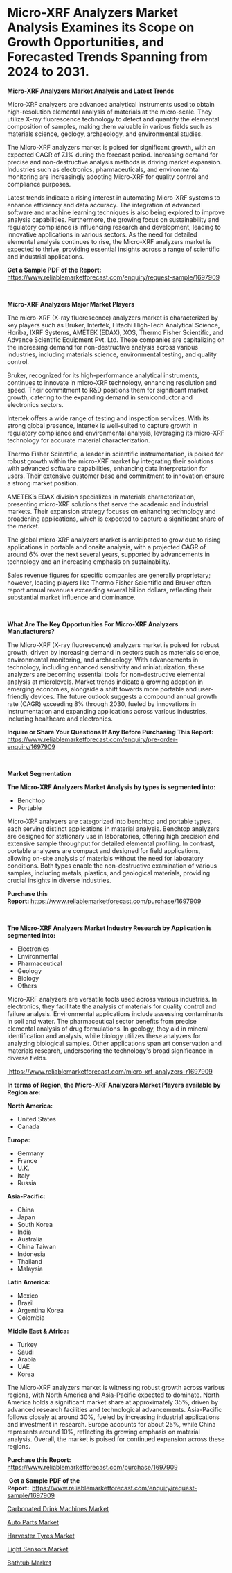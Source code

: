 <p><h1>Micro-XRF Analyzers Market Analysis Examines its Scope on Growth Opportunities, and Forecasted Trends Spanning from 2024 to 2031.</h1></p><p><strong>Micro-XRF Analyzers Market Analysis and Latest Trends</strong></p>
<p><p>Micro-XRF analyzers are advanced analytical instruments used to obtain high-resolution elemental analysis of materials at the micro-scale. They utilize X-ray fluorescence technology to detect and quantify the elemental composition of samples, making them valuable in various fields such as materials science, geology, archaeology, and environmental studies.</p><p>The Micro-XRF analyzers market is poised for significant growth, with an expected CAGR of 7.1% during the forecast period. Increasing demand for precise and non-destructive analysis methods is driving market expansion. Industries such as electronics, pharmaceuticals, and environmental monitoring are increasingly adopting Micro-XRF for quality control and compliance purposes.</p><p>Latest trends indicate a rising interest in automating Micro-XRF systems to enhance efficiency and data accuracy. The integration of advanced software and machine learning techniques is also being explored to improve analysis capabilities. Furthermore, the growing focus on sustainability and regulatory compliance is influencing research and development, leading to innovative applications in various sectors. As the need for detailed elemental analysis continues to rise, the Micro-XRF analyzers market is expected to thrive, providing essential insights across a range of scientific and industrial applications.</p></p>
<p><strong>Get a Sample PDF of the Report:&nbsp;</strong> <a href="https://www.reliablemarketforecast.com/enquiry/request-sample/1697909?utm_campaign=1874&utm_medium=2&utm_source=Github&utm_content=ia&utm_term=12122024&utm_id=micro-xrf-analyzers">https://www.reliablemarketforecast.com/enquiry/request-sample/1697909</a></p>
<p>&nbsp;</p>
<p><strong>Micro-XRF Analyzers Major Market Players</strong></p>
<p><p>The micro-XRF (X-ray fluorescence) analyzers market is characterized by key players such as Bruker, Intertek, Hitachi High-Tech Analytical Science, Horiba, IXRF Systems, AMETEK (EDAX), XOS, Thermo Fisher Scientific, and Advance Scientific Equipment Pvt. Ltd. These companies are capitalizing on the increasing demand for non-destructive analysis across various industries, including materials science, environmental testing, and quality control.</p><p>Bruker, recognized for its high-performance analytical instruments, continues to innovate in micro-XRF technology, enhancing resolution and speed. Their commitment to R&D positions them for significant market growth, catering to the expanding demand in semiconductor and electronics sectors.</p><p>Intertek offers a wide range of testing and inspection services. With its strong global presence, Intertek is well-suited to capture growth in regulatory compliance and environmental analysis, leveraging its micro-XRF technology for accurate material characterization.</p><p>Thermo Fisher Scientific, a leader in scientific instrumentation, is poised for robust growth within the micro-XRF market by integrating their solutions with advanced software capabilities, enhancing data interpretation for users. Their extensive customer base and commitment to innovation ensure a strong market position.</p><p>AMETEK’s EDAX division specializes in materials characterization, presenting micro-XRF solutions that serve the academic and industrial markets. Their expansion strategy focuses on enhancing technology and broadening applications, which is expected to capture a significant share of the market.</p><p>The global micro-XRF analyzers market is anticipated to grow due to rising applications in portable and onsite analysis, with a projected CAGR of around 6% over the next several years, supported by advancements in technology and an increasing emphasis on sustainability.</p><p>Sales revenue figures for specific companies are generally proprietary; however, leading players like Thermo Fisher Scientific and Bruker often report annual revenues exceeding several billion dollars, reflecting their substantial market influence and dominance.</p></p>
<p>&nbsp;</p>
<p><strong>What Are The Key Opportunities For Micro-XRF Analyzers Manufacturers?</strong></p>
<p><p>The Micro-XRF (X-ray fluorescence) analyzers market is poised for robust growth, driven by increasing demand in sectors such as materials science, environmental monitoring, and archaeology. With advancements in technology, including enhanced sensitivity and miniaturization, these analyzers are becoming essential tools for non-destructive elemental analysis at microlevels. Market trends indicate a growing adoption in emerging economies, alongside a shift towards more portable and user-friendly devices. The future outlook suggests a compound annual growth rate (CAGR) exceeding 8% through 2030, fueled by innovations in instrumentation and expanding applications across various industries, including healthcare and electronics.</p></p>
<p><strong>Inquire or Share Your Questions If Any Before Purchasing This Report:</strong> <a href="https://www.reliablemarketforecast.com/enquiry/pre-order-enquiry/1697909?utm_campaign=1874&utm_medium=2&utm_source=Github&utm_content=ia&utm_term=12122024&utm_id=micro-xrf-analyzers">https://www.reliablemarketforecast.com/enquiry/pre-order-enquiry/1697909</a></p>
<p>&nbsp;</p>
<p><strong>Market Segmentation</strong></p>
<p><strong>The Micro-XRF Analyzers Market Analysis by types is segmented into:</strong></p>
<p><ul><li>Benchtop</li><li>Portable</li></ul></p>
<p><p>Micro-XRF analyzers are categorized into benchtop and portable types, each serving distinct applications in material analysis. Benchtop analyzers are designed for stationary use in laboratories, offering high precision and extensive sample throughput for detailed elemental profiling. In contrast, portable analyzers are compact and designed for field applications, allowing on-site analysis of materials without the need for laboratory conditions. Both types enable the non-destructive examination of various samples, including metals, plastics, and geological materials, providing crucial insights in diverse industries.</p></p>
<p><strong>Purchase this Report:&nbsp;</strong><a href="https://www.reliablemarketforecast.com/purchase/1697909?utm_campaign=1874&utm_medium=2&utm_source=Github&utm_content=ia&utm_term=12122024&utm_id=micro-xrf-analyzers">https://www.reliablemarketforecast.com/purchase/1697909</a></p>
<p>&nbsp;</p>
<p><strong>The Micro-XRF Analyzers Market Industry Research by Application is segmented into:</strong></p>
<p><ul><li>Electronics</li><li>Environmental</li><li>Pharmaceutical</li><li>Geology</li><li>Biology</li><li>Others</li></ul></p>
<p><p>Micro-XRF analyzers are versatile tools used across various industries. In electronics, they facilitate the analysis of materials for quality control and failure analysis. Environmental applications include assessing contaminants in soil and water. The pharmaceutical sector benefits from precise elemental analysis of drug formulations. In geology, they aid in mineral identification and analysis, while biology utilizes these analyzers for analyzing biological samples. Other applications span art conservation and materials research, underscoring the technology's broad significance in diverse fields.</p></p>
<p><a href="https://www.reliablemarketforecast.com/micro-xrf-analyzers-r1697909?utm_campaign=1874&utm_medium=2&utm_source=Github&utm_content=ia&utm_term=12122024&utm_id=micro-xrf-analyzers">&nbsp;https://www.reliablemarketforecast.com/micro-xrf-analyzers-r1697909</a></p>
<p><strong>In terms of Region, the Micro-XRF Analyzers Market Players available by Region are:</strong></p>
<p>
    <p> <strong> North America: </strong>
        <ul>
            <li>United States</li>
            <li>Canada</li>
        </ul>
        </p> 
    <p> <strong> Europe: </strong>
        <ul>
            <li>Germany</li>
            <li>France</li>
            <li>U.K.</li>
            <li>Italy</li>
            <li>Russia</li>
        </ul>
        </p> 
    <p> <strong> Asia-Pacific: </strong>
        <ul>
            <li>China</li>
            <li>Japan</li>
            <li>South Korea</li>
            <li>India</li>
            <li>Australia</li>
            <li>China Taiwan</li>
            <li>Indonesia</li>
            <li>Thailand</li>
            <li>Malaysia</li>
        </ul>
        </p> 
    <p> <strong> Latin America: </strong>
        <ul>
            <li>Mexico</li>
            <li>Brazil</li>
            <li>Argentina Korea</li>
            <li>Colombia</li>
        </ul>
        </p> 
    <p> <strong> Middle East & Africa: </strong>
        <ul>
            <li>Turkey</li>
            <li>Saudi</li>
            <li>Arabia</li>
            <li>UAE</li>
            <li>Korea</li>
        </ul>
    </p>
    </p>
<p><p>The Micro-XRF analyzers market is witnessing robust growth across various regions, with North America and Asia-Pacific expected to dominate. North America holds a significant market share at approximately 35%, driven by advanced research facilities and technological advancements. Asia-Pacific follows closely at around 30%, fueled by increasing industrial applications and investment in research. Europe accounts for about 25%, while China represents around 10%, reflecting its growing emphasis on material analysis. Overall, the market is poised for continued expansion across these regions.</p></p>
<p><strong>Purchase this Report: </strong><a href="https://www.reliablemarketforecast.com/purchase/1697909?utm_campaign=1874&utm_medium=2&utm_source=Github&utm_content=ia&utm_term=12122024&utm_id=micro-xrf-analyzers">https://www.reliablemarketforecast.com/purchase/1697909</a></p>
<p>&nbsp;<strong>Get a Sample PDF of the Report:&nbsp;&nbsp;</strong><a href="https://www.reliablemarketforecast.com/enquiry/request-sample/1697909?utm_campaign=1874&utm_medium=2&utm_source=Github&utm_content=ia&utm_term=12122024&utm_id=micro-xrf-analyzers">https://www.reliablemarketforecast.com/enquiry/request-sample/1697909</a></p>
<p><strong></strong></p>
<p><p><a href="https://www.linkedin.com/pulse/detailed-examination-carbonated-drink-machines-market-66dle?utm_campaign=1874&utm_medium=2&utm_source=Github&utm_content=ia&utm_term=12122024&utm_id=micro-xrf-analyzers">Carbonated Drink Machines Market</a></p><p><a href="https://www.linkedin.com/pulse/a-mkt-nova-vc8zf?utm_campaign=1874&utm_medium=2&utm_source=Github&utm_content=ia&utm_term=12122024&utm_id=micro-xrf-analyzers">Auto Parts Market</a></p><p><a href="https://www.linkedin.com/pulse/booming-harvester-tyres-market-sector-analysis-growth-projections-tj10e?utm_campaign=1874&utm_medium=2&utm_source=Github&utm_content=ia&utm_term=12122024&utm_id=micro-xrf-analyzers">Harvester Tyres Market</a></p><p><a href="https://www.linkedin.com/pulse/a-mkt-nova-vc8zf?utm_campaign=1874&utm_medium=2&utm_source=Github&utm_content=ia&utm_term=12122024&utm_id=micro-xrf-analyzers">Light Sensors Market</a></p><p><a href="https://www.linkedin.com/pulse/future-demand-revenue-forecast-bathtub-market-148-cagr-from-qkiye?utm_campaign=1874&utm_medium=2&utm_source=Github&utm_content=ia&utm_term=12122024&utm_id=micro-xrf-analyzers">Bathtub Market</a></p></p>